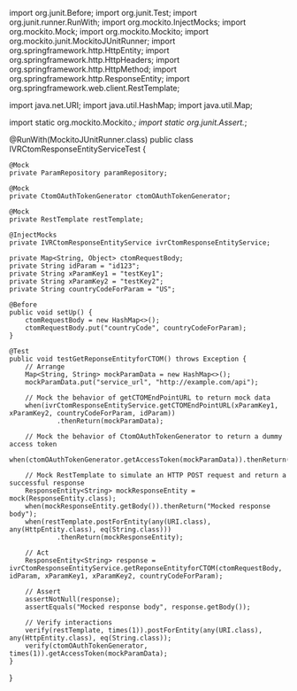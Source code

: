 import org.junit.Before;
import org.junit.Test;
import org.junit.runner.RunWith;
import org.mockito.InjectMocks;
import org.mockito.Mock;
import org.mockito.Mockito;
import org.mockito.junit.MockitoJUnitRunner;
import org.springframework.http.HttpEntity;
import org.springframework.http.HttpHeaders;
import org.springframework.http.HttpMethod;
import org.springframework.http.ResponseEntity;
import org.springframework.web.client.RestTemplate;

import java.net.URI;
import java.util.HashMap;
import java.util.Map;

import static org.mockito.Mockito.*;
import static org.junit.Assert.*;

@RunWith(MockitoJUnitRunner.class)
public class IVRCtomResponseEntityServiceTest {

    @Mock
    private ParamRepository paramRepository;

    @Mock
    private CtomOAuthTokenGenerator ctomOAuthTokenGenerator;

    @Mock
    private RestTemplate restTemplate;

    @InjectMocks
    private IVRCtomResponseEntityService ivrCtomResponseEntityService;

    private Map<String, Object> ctomRequestBody;
    private String idParam = "id123";
    private String xParamKey1 = "testKey1";
    private String xParamKey2 = "testKey2";
    private String countryCodeForParam = "US";

    @Before
    public void setUp() {
        ctomRequestBody = new HashMap<>();
        ctomRequestBody.put("countryCode", countryCodeForParam);
    }

    @Test
    public void testGetReponseEntityforCTOM() throws Exception {
        // Arrange
        Map<String, String> mockParamData = new HashMap<>();
        mockParamData.put("service_url", "http://example.com/api");

        // Mock the behavior of getCTOMEndPointURL to return mock data
        when(ivrCtomResponseEntityService.getCTOMEndPointURL(xParamKey1, xParamKey2, countryCodeForParam, idParam))
                .thenReturn(mockParamData);

        // Mock the behavior of CtomOAuthTokenGenerator to return a dummy access token
        when(ctomOAuthTokenGenerator.getAccessToken(mockParamData)).thenReturn("dummyAccessToken");

        // Mock RestTemplate to simulate an HTTP POST request and return a successful response
        ResponseEntity<String> mockResponseEntity = mock(ResponseEntity.class);
        when(mockResponseEntity.getBody()).thenReturn("Mocked response body");
        when(restTemplate.postForEntity(any(URI.class), any(HttpEntity.class), eq(String.class)))
                .thenReturn(mockResponseEntity);

        // Act
        ResponseEntity<String> response = ivrCtomResponseEntityService.getReponseEntityforCTOM(ctomRequestBody, idParam, xParamKey1, xParamKey2, countryCodeForParam);

        // Assert
        assertNotNull(response);
        assertEquals("Mocked response body", response.getBody());

        // Verify interactions
        verify(restTemplate, times(1)).postForEntity(any(URI.class), any(HttpEntity.class), eq(String.class));
        verify(ctomOAuthTokenGenerator, times(1)).getAccessToken(mockParamData);
    }
}
